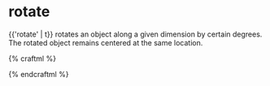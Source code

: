 # rotate

{{'rotate' | t}} rotates an object along a given dimension by certain degrees. The
rotated object remains centered at the same location.

{% craftml %}
<row spacing="5">

  <dome color="yellow"/>

  <!-- rotate 45 degrees in x -->
  <dome t="rotate x 45" color="red"/>

  <!-- rotate 90 degrees in x -->
  <dome t="rotate x 90" color="blue"/>  

  <!-- rotate 90 degrees in y -->
  <dome t="rotate y 90" color="green"/>  
</row>
{% endcraftml %}
